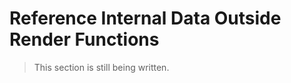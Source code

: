 # Reference Internal Data Outside Render Functions

> This section is still being written.

<!-- ref={} -->

